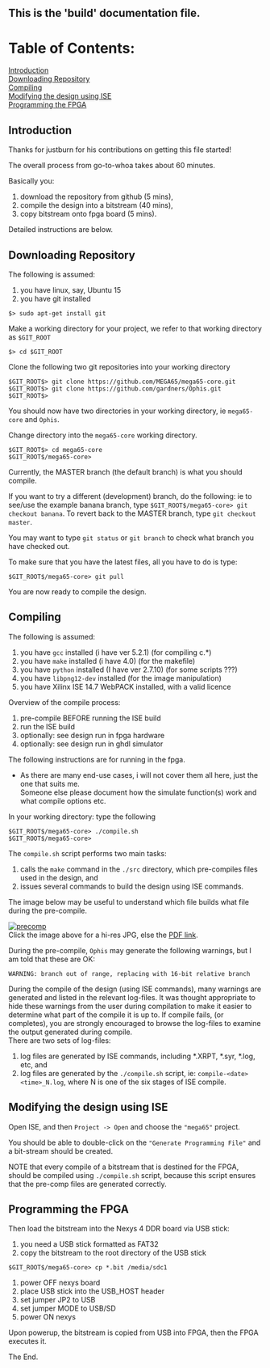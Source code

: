 ## This is the 'build' documentation file.

# Table of Contents:

[Introduction](#introduction)  
[Downloading Repository](#downloading-repository)  
[Compiling](#compiling)  
[Modifying the design using ISE](#modifying-the-design-using-ise)  
[Programming the FPGA](#programming-the-fpga)

## Introduction

Thanks for justburn for his contributions on getting this file started!

The overall process from go-to-whoa takes about 60 minutes.

Basically you:

1. download the repository from github (5 mins),
1. compile the design into a bitstream (40 mins),
1. copy bitstream onto fpga board (5 mins).

Detailed instructions are below.

## Downloading Repository

The following is assumed:

1. you have linux, say, Ubuntu 15
1. you have git installed
```
$> sudo apt-get install git
```

Make a working directory for your project, we refer to that working directory as ```$GIT_ROOT```
```
$> cd $GIT_ROOT
```
Clone the following two git repositories into your working directory
```
$GIT_ROOT$> git clone https://github.com/MEGA65/mega65-core.git
$GIT_ROOT$> git clone https://github.com/gardners/Ophis.git
$GIT_ROOT$> 
```
You should now have two directories in your working directory, ie ```mega65-core``` and ```Ophis```.

Change directory into the ```mega65-core``` working directory.
```
$GIT_ROOT$> cd mega65-core
$GIT_ROOT$/mega65-core>
```

Currently, the MASTER branch (the default branch) is what you should compile.  

If you want to try a different (development) branch, do the following: ie to see/use the example banana branch, type ```$GIT_ROOT$/mega65-core> git checkout banana```. To revert back to the MASTER branch, type ```git checkout master```.

You may want to type ```git status``` or ```git branch``` to check what branch you have checked out.  

To make sure that you have the latest files, all you have to do is type:
``` 
$GIT_ROOT$/mega65-core> git pull
```
You are now ready to compile the design.

## Compiling

The following is assumed:

1. you have ```gcc``` installed (i have ver 5.2.1) (for compiling c.*)
1. you have ```make``` installed (i have 4.0) (for the makefile)
1. you have ```python``` installed (I have ver 2.7.10) (for some scripts ???)
1. you have ```libpng12-dev``` installed (for the image manipulation)
1. you have Xilinx ISE 14.7 WebPACK installed, with a valid licence

Overview of the compile process:  

1. pre-compile BEFORE running the ISE build
1. run the ISE build
1. optionally: see design run in fpga hardware
1. optionally: see design run in ghdl simulator

The following instructions are for running in the fpga.  

* As there are many end-use cases, i will not cover them all here, just the one that suits me.  
Someone else please document how the simulate function(s) work and what compile options etc.  

In your working directory: type the following
```
$GIT_ROOT$/mega65-core> ./compile.sh
$GIT_ROOT$/mega65-core> 
```
The ```compile.sh``` script performs two main tasks:  

1. calls the ```make``` command in the ```./src``` directory, which pre-compiles files used in the design, and  
1. issues several commands to build the design using ISE commands.  

The image below may be useful to understand which file builds what file during the pre-compile.  

[![precomp](./images/precomp-small.jpg)](./images/precomp.jpg)  
Click the image above for a hi-res JPG, else the [PDF link](./images/precomp.pdf).  

During the pre-compile, ```Ophis``` may generate the following warnings, but I am told that these are OK:
```
WARNING: branch out of range, replacing with 16-bit relative branch
```

During the compile of the design (using ISE commands), many warnings are generated and listed in the relevant log-files. It was thought appropriate to hide these warnings from the user during compilation to make it easier to determine what part of the compile it is up to. If compile fails, (or completes), you are strongly encouraged to browse the log-files to examine the output generated during compile.  
There are two sets of log-files:

1. log files are generated by ISE commands, including *.XRPT, *.syr, *.log, etc, and
1. log files are generated by the ```./compile.sh``` script, ie: ```compile-<date><time>_N.log```, where N is one of the six stages of ISE compile.


## Modifying the design using ISE

Open ISE, and then ```Project -> Open``` and choose the ```"mega65"``` project.

You should be able to double-click on the ```"Generate Programming File"``` and a bit-stream should be created.  

NOTE that every compile of a bitstream that is destined for the FPGA, should be compiled using ```./compile.sh``` script, because this script ensures that the pre-comp files are generated correctly.

## Programming the FPGA

Then load the bitstream into the Nexys 4 DDR board via USB stick:

1. you need a USB stick formatted as FAT32
1. copy the bitstream to the root directory of the USB stick
```
$GIT_ROOT$/mega65-core> cp *.bit /media/sdc1
```

1. power OFF nexys board
1. place USB stick into the USB_HOST header
1. set jumper JP2 to USB
1. set jumper MODE to USB/SD
1. power ON nexys

Upon powerup, the bitstream is copied from USB into FPGA, then the FPGA executes it.

The End.
